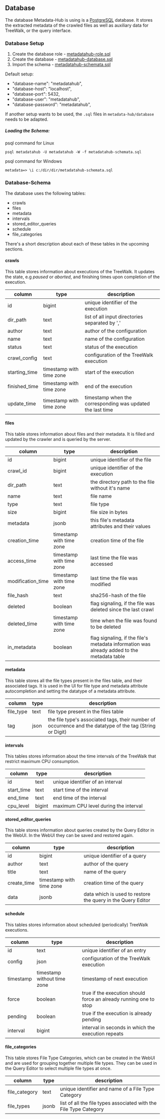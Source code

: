 ## Database

The database Metadata-Hub is using is a [PostgreSQL](https://www.postgresql.org/) database.
It stores the extracted metadata of the crawled files as well as auxiliary
data for TreeWalk, or the query interface.

### Database Setup
1. Create the database role - [metadatahub-role.sql](https://github.com/amos-project2/metadata-hub/blob/master/database/metadatahub-role.sql)
2. Create the database - [metadatahub-database.sql](https://github.com/amos-project2/metadata-hub/blob/master/database/metadatahub-database.sql)
3. Import the schema - [metadatahub-schemata.sql](https://github.com/amos-project2/metadata-hub/blob/master/database/metadatahub-schemata.sql)

Default setup:
 * "database-name": "metadatahub",
 * "database-host": "localhost",
 * "database-port": 5432,
 * "database-user": "metadatahub",
 * "database-password": "metadatahub",

 If another setup wants to be used, the ``.sql`` files in ``metadata-hub/database`` needs to be adapted.

##### Loading the Schema:
psql command for Linux
```console
psql metadatahub -U metadatahub -W -f metadatahub-schemata.sql
```

psql command for Windows
```console
metadata=> \i c:/dir/dir/metadatahub-schemata.sql
```

### Database-Schema
The database uses the following tables:
* crawls
* files
* metadata
* intervals
* stored_editor_queries
* schedule
* file_categories

There's a short description about each of these tables in the upcoming sections.

#### crawls

This table stores information about executions of the TreeWalk.
It updates the state, e.g *paused* or *aborted*, and finishing times upon
completion of the execution.

| **column**  | **type**  | **description**  |
|---|---|---|
| id | bigint | unique identifier of the execution |
| dir_path | text | list of all input directories separated by ',' |
| author | text | author of the configuration |
| name | text | name of the configuration |
| status | text | status of the execution |
| crawl_config | text | configuration of the TreeWalk execution |
| starting_time | timestamp with time zone | start of the execution |
| finished_time | timestamp with time zone | end of the execution |
| update_time | timestamp with time zone | timestamp when the corresponding was updated the last time |

#### files

This table stores information about files and their metadata.
It is filled and updated by the crawler and is queried by the server.

| **column**  | **type**  | **description**  |
|---|---|---|
| id | bigint | unique identifier of the file |
| crawl_id | bigint | unique identifier of the execution |
| dir_path | text | the directory path to the file without it's name |
| name | text | file name  |
| type | text | file type  |
| size | bigint | file size in bytes  |
| metadata | jsonb | this file's metadata attributes and their values |
| creation_time| timestamp with time zone | creation time of the file |
| access_time | timestamp with time zone | last time the file was accessed |
| modification_time | timestamp with time zone | last time the file was modified |
| file_hash | text | sha256-hash of the file |
| deleted | boolean | flag signaling, if the file was deleted since the last crawl |
| deleted_time | timestamp with time zone | time when the file was found to be deleted |
| in_metadata | boolean | flag signaling, if the file's metadata information was already added to the metadata table |

#### metadata

This table stores all the file types present in the files table, and their associated tags.
It is used in the UI for file type and metadata attribute autocompletion and setting the datatype of a metadata attribute.

| **column**  | **type**  | **description**  |
|---|---|---|
| file_type | text | file type present in the files table |
| tag | json | the file type's associated tags, their number of occurrence and the datatype of the tag (String or Digit)  |

#### intervals

This tables stores information about the time intervals of the TreeWalk that
restrict maximum CPU consumption.

| **column**  | **type**  | **description**  |
|---|---|---|
| id | text | unique identifier of an interval |
| start_time | text | start time of the interval |
| end_time | text | end time of the interval |
| cpu_level | bigint | maximum CPU level during the interval |

#### stored_editor_queries

This table stores information about queries created by the Query Editor in the WebUI.
In the WebUI they can be saved and restored again.

| **column**  | **type**  | **description**  |
|---|---|---|
| id | bigint | unique identifier of a query |
| author | text | author of the query |
| title | text | name of the query |
| create_time | timestamp with time zone | creation time of the query |
| data | jsonb | data which is used to restore the query in the Query Editor |

#### schedule

This tables stores information about scheduled (periodically) TreeWalk executions.

| **column**  | **type**  | **description**  |
|---|---|---|
| id | text | unique identifier of an entry |
| config | json | configuration of the TreeWalk execution |
| timestamp | timestamp without time zone | timestamp of next execution |
| force | boolean | true if the execution should force an already running one to stop |
| pending | boolean | true if the execution is already pending |
| interval | bigint | interval in seconds in which the execution repeats |

#### file_categories

This table stores File Type Categories, which can be created in the WebUI and are used for grouping together multiple file types.
They can be used in the Query Editor to select multiple file types at once.

| **column**  | **type**  | **description**  |
|---|---|---|
| file_category | text | unique identifier and name of a File Type Category |
| file_types | jsonb | list of all the file types associated with the File Type Category |
